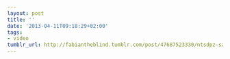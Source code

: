 ```yaml
---
layout: post
title: ''
date: '2013-04-11T09:18:29+02:00'
tags:
- video
tumblr_url: http://fabiantheblind.tumblr.com/post/47687523330/ntsdpz-saz-research-project-at-the-btk-berliner
---
```

